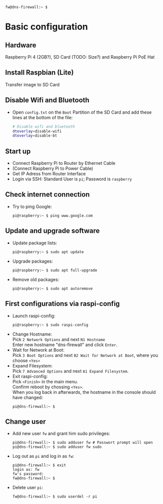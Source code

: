   ```console
  fw@dns-firewall:~ $ 
  ```
# Basic configuration
## Hardware
Raspberry Pi 4 (2GB?), SD Card (TODO: Size?) and Raspberry Pi PoE Hat
## Install Raspbian (Lite)
Transfer image to SD Card
## Disable Wifi and Bluetooth
- Open `config.txt` on the `Boot` Partition of the SD Card and add these lines at the bottom of the file:
  ```bash
  # Disable wifi and bluetooth
  dtoverlay=disable-wifi
  dtoverlay=disable-bt
  ```
## Start up
- Connect Raspberry Pi to Router by Ethernet Cable
- (Connect Raspberry Pi to Power Cable)
- Get IP Adress from Router Interface
- Login via SSH: Standard User is `pi`; Password is `raspberry`
## Check internet connection
- Try to ping Google:
  ```console
  pi@raspberry:~ $ ping www.google.com
  ```
## Update and upgrade software
- Update package lists:
  ```console
  pi@raspberry:~ $ sudo apt update
  ```
- Upgrade packages:
  ```console
  pi@raspberry:~ $ sudo apt full-upgrade
  ```
- Remove old packages: 
  ```console
  pi@raspberry:~ $ sudo apt autoremove
  ```
## First configurations via raspi-config
- Launch raspi-config:
  ```console
  pi@raspberry:~ $ sudo raspi-config
  ```
- Change Hostname:  
  Pick `2 Network Options` and next `N1 Hostname`  
  Enter new hostname "dns-firewall" and click `Enter`.
- Wait for Network at Boot:  
  Pick `3 Boot Options` and next `B2 Wait for Network at Boot`, where you choose `<Yes>`
- Expand Filesystem:  
  Pick `7 Advanced Options` and next `A1 Expand Filesystem`.
- Exit raspi-config:  
  Pick `<Finish>` in the main menu.  
  Confirm reboot by chossing `<Yes>`.  
  When you log back in afterwards, the hostname in the console should have changed: 
  ```console
  pi@dns-firewall:~ $ 
  ```
## Change user
- Add new user `fw` and grant him sudo privileges:
  ```console
  pi@dns-firewall:~ $ sudo adduser fw # Passwort prompt will open
  pi@dns-firewall:~ $ sudo adduser fw sudo
  ```
- Log out as `pi` and log in as `fw`:
  ```console
  pi@dns-firewall:~ $ exit
  login as: fw
  fw's password:
  fw@dns-firewall:~ $ 
  ```
- Delete user `pi`:
  ```console
  fw@dns-firewall:~ $ sudo userdel -r pi
  ```

